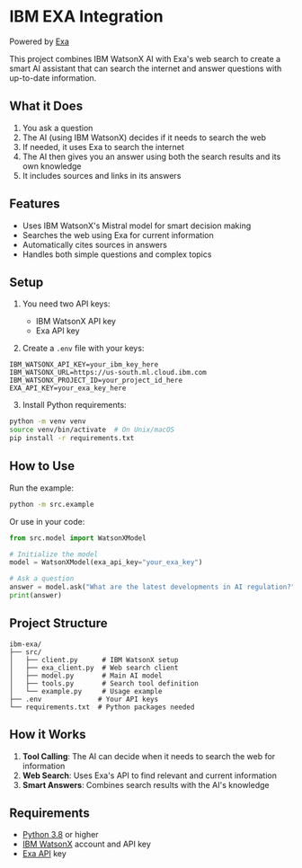 # IBM EXA Integration
Powered by [Exa](https://exa.ai)

This project combines IBM WatsonX AI with Exa's web search to create a smart AI assistant that can search the internet and answer questions with up-to-date information.

## What it Does

1. You ask a question
2. The AI (using IBM WatsonX) decides if it needs to search the web
3. If needed, it uses Exa to search the internet
4. The AI then gives you an answer using both the search results and its own knowledge
5. It includes sources and links in its answers

## Features

- Uses IBM WatsonX's Mistral model for smart decision making
- Searches the web using Exa for current information
- Automatically cites sources in answers
- Handles both simple questions and complex topics

## Setup

1. You need two API keys:
   - IBM WatsonX API key
   - Exa API key

2. Create a `.env` file with your keys:
```
IBM_WATSONX_API_KEY=your_ibm_key_here
IBM_WATSONX_URL=https://us-south.ml.cloud.ibm.com
IBM_WATSONX_PROJECT_ID=your_project_id_here
EXA_API_KEY=your_exa_key_here
```

3. Install Python requirements:
```bash
python -m venv venv
source venv/bin/activate  # On Unix/macOS
pip install -r requirements.txt
```

## How to Use

Run the example:
```bash
python -m src.example
```

Or use in your code:
```python
from src.model import WatsonXModel

# Initialize the model
model = WatsonXModel(exa_api_key="your_exa_key")

# Ask a question
answer = model.ask("What are the latest developments in AI regulation?")
print(answer)
```

## Project Structure

```
ibm-exa/
├── src/
│   ├── client.py      # IBM WatsonX setup
│   ├── exa_client.py  # Web search client
│   ├── model.py       # Main AI model
│   ├── tools.py       # Search tool definition
│   └── example.py     # Usage example
├── .env              # Your API keys
└── requirements.txt  # Python packages needed
```

## How it Works

1. **Tool Calling**: The AI can decide when it needs to search the web for information
2. **Web Search**: Uses Exa's API to find relevant and current information
3. **Smart Answers**: Combines search results with the AI's knowledge

## Requirements

- [Python 3.8](https://www.python.org/downloads/) or higher
- [IBM WatsonX](https://www.ibm.com/products/watsonx-ai) account and API key
- [Exa API](https://dashboard.exa.ai/api-keys) key


